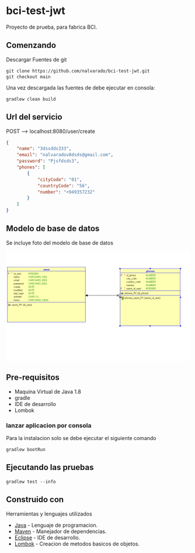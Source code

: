 # bci-test-jwt

Proyecto de prueba, para fabrica BCI.

## Comenzando

Descargar Fuentes de git

```
git clone https://github.com/nalvarado/bci-test-jwt.git
git checkout main
```
Una vez descargada las fuentes de debe ejecutar en consola:

```
gradlew clean build
```

## Url del servicio

POST --> localhost:8080/user/create

```json
{
    "name": "3dssdds333",
    "email": "nalvaradov8dsds@gmail.com",
    "password": "Pjsfdsds3",
    "phones": [
        {
            "cityCode": "01",
            "countryCode": "56",
            "number": "+949357232"
        }
    ]
}
```




## Modelo de base de datos
Se incluye foto del modelo de base de datos

![img](https://github.com/nalvarado/bci-test-jwt/blob/main/modelo/modelo.png)


## Pre-requisitos 

- Maquina Virtual de Java 1.8
- gradle
- IDE de desarrollo
- Lombok


### lanzar aplicacion por consola 

Para la instalacion solo se debe ejecutar el siguiente comando
```
gradlew bootRun
```

## Ejecutando las pruebas
```
gradlew test --info
```


## Construido con


Herramientas y lenguajes utilizados


* [Java](https://www.java.com/) - Lenguaje de programacion.
* [Maven](https://maven.apache.org/) - Manejador de dependencias.
* [Eclipse](https://www.eclipse.org/) - IDE de desarrollo.
* [Lombok](https://projectlombok.org/) - Creacion de metodos basicos de objetos.


